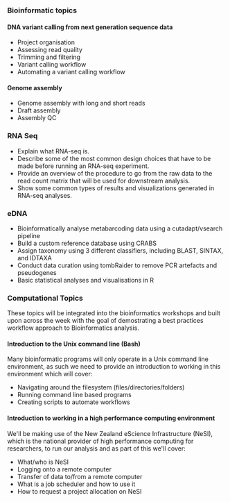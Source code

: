 ### Bioinformatic topics

#### DNA variant calling from next generation sequence data

- Project organisation
- Assessing read quality
- Trimming and filtering
- Variant calling workflow
- Automating a variant calling workflow

#### Genome assembly

- Genome assembly with long and short reads
- Draft assembly
- Assembly QC

### RNA Seq

- Explain what RNA-seq is.
- Describe some of the most common design choices that have to be made before running an RNA-seq experiment.
- Provide an overview of the procedure to go from the raw data to the read count matrix that will be used for downstream analysis.
- Show some common types of results and visualizations generated in RNA-seq analyses.

### eDNA

- Bioinformatically analyse metabarcoding data using a cutadapt/vsearch pipeline
- Build a custom reference database using CRABS
- Assign taxonomy using 3 different classifiers, including BLAST, SINTAX, and IDTAXA
- Conduct data curation using tombRaider to remove PCR artefacts and pseudogenes
- Basic statistical analyses and visualisations in R

### Computational Topics

These topics will be integrated into the bioinformatics workshops and built upon across the week with the goal of demostrating a best practices workflow approach to Bioinformatics analysis.

#### Introduction to the Unix command line (Bash)

Many bioinformatic programs will only operate in a Unix command line environment, as such we need to provide an introduction to working in this environment which will cover:

- Navigating around the filesystem (files/directories/folders)
- Running command line based programs
- Creating scripts to automate workflows

#### Introduction to working in a high performance computing environment

We'll be making use of the New Zealand eScience Infrastructure (NeSI), which is the national provider of high performance computing for researchers, to run our analysis and as part of this we'll cover:

- What/who is NeSI
- Logging onto a remote computer
- Transfer of data to/from a remote computer
- What is a job scheduler and how to use it
- How to request a project allocation on NeSI
